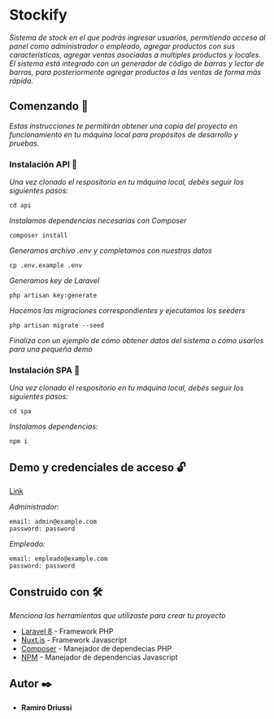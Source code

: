 # Stockify

_Sistema de stock en el que podrás ingresar usuarios, permitiendo acceso al panel como administrador o empleado, agregar productos con sus características, agregar ventas asociadas a multiples productos y locales. El sistema está integrado con un generador de código de barras y lector de barras, para posteriormente agregar productos a las ventas de forma más rápida._

## Comenzando 🚀

_Estas instrucciones te permitirán obtener una copia del proyecto en funcionamiento en tu máquina local para propósitos de desarrollo y pruebas._

### Instalación API 🔧

_Una vez clonado el respositorio en tu máquina local, debés seguir los siguientes pasos:_

```
cd api
```

_Instalamos dependencias necesarias con Composer_

```
composer install
```

_Generamos archivo .env y completamos con nuestros datos_

```
cp .env.example .env
```

_Generamos key de Laravel_

```
php artisan key:generate
```
_Hacemos las migraciones correspondientes y ejecutamos los seeders_

```
php artisan migrate --seed
```
_Finaliza con un ejemplo de cómo obtener datos del sistema o como usarlos para una pequeña demo_

### Instalación SPA 🔧

_Una vez clonado el respositorio en tu máquina local, debés seguir los siguientes pasos:_

```
cd spa
```
_Instalamos dependencias:_

```
npm i
```
## Demo y credenciales de acceso 🔓

[Link](https://stockify-ramirodriussi.netlify.app/)

_Administrador:_
```
email: admin@example.com
password: password
```
_Empleado:_
```
email: empleado@example.com
password: password
```
## Construido con 🛠️

_Menciona las herramientas que utilizaste para crear tu proyecto_

* [Laravel 8](https://laravel.com/) - Framework PHP
* [Nuxt.js](https://nuxtjs.org/) - Framework Javascript
* [Composer](https://getcomposer.org/doc/) - Manejador de dependecias PHP
* [NPM](https://www.npmjs.com/) - Manejador de dependencias Javascript

## Autor ✒️

* **Ramiro Driussi**

